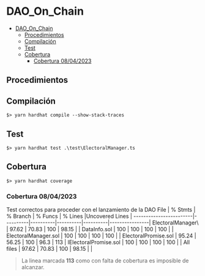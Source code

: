 # DAO_On_Chain

- [DAO\_On\_Chain](#dao_on_chain)
  - [Procedimientos](#procedimientos)
  - [Compilación](#compilación)
  - [Test](#test)
  - [Cobertura](#cobertura)
    - [Cobertura 08/04/2023](#cobertura-08042023)

## Procedimientos

## Compilación

`$> yarn hardhat compile --show-stack-traces`

## Test

`$> yarn hardhat test .\test\ElectoralManager.ts`

## Cobertura

`$> yarn hardhat coverage`

### Cobertura 08/04/2023

Test correctos para proceder con el lanzamiento de la DAO
File                    |  % Stmts | % Branch |  % Funcs |  % Lines |Uncovered Lines |
------------------------|----------|----------|----------|----------|----------------|
 ElectoralManager\      |    97.62 |    70.83 |      100 |    98.15 |                |
  DataInfo.sol          |      100 |      100 |      100 |      100 |                |
  ElectoralManager.sol  |      100 |      100 |      100 |      100 |                |
  ElectoralPromise.sol  |    95.24 |    56.25 |      100 |     96.3 |            113 |
  IElectoralPromise.sol |      100 |      100 |      100 |      100 |                |
All files               |    97.62 |    70.83 |      100 |    98.15 |                |

> La linea marcada **113** como con falta de cobertura es imposible de alcanzar.

